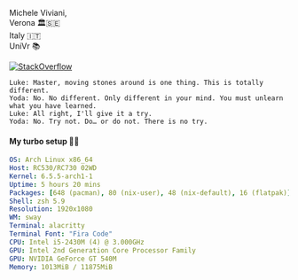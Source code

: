 Michele Viviani, <br>
Verona 🏛️🇸🇪 <br>
Italy 🇮🇹 <br>
UniVr 📚 <br>

<a href="https://stackoverflow.com/users/15506915" target="_blank">
<img alt="StackOverflow"
src="https://stackoverflow-badge.vercel.app/?userID=15506915" />
</a>


```
Luke: Master, moving stones around is one thing. This is totally different.
Yoda: No. No different. Only different in your mind. You must unlearn what you have learned.
Luke: All right, I'll give it a try.
Yoda: No. Try not. Do… or do not. There is no try.
```

#### My turbo setup 🚀🚀
```yaml
OS: Arch Linux x86_64
Host: RC530/RC730 02WD
Kernel: 6.5.5-arch1-1
Uptime: 5 hours 20 mins
Packages: [648 (pacman), 80 (nix-user), 48 (nix-default), 16 (flatpak)]
Shell: zsh 5.9
Resolution: 1920x1080
WM: sway
Terminal: alacritty
Terminal Font: "Fira Code"
CPU: Intel i5-2430M (4) @ 3.000GHz
GPU: Intel 2nd Generation Core Processor Family
GPU: NVIDIA GeForce GT 540M
Memory: 1013MiB / 11875MiB
```

<!---
vivia1990/vivia1990 is a ✨ special ✨ repository because its `README.md` (this file) appears on your GitHub profile.
You can click the Preview link to take a look at your changes.
--->

